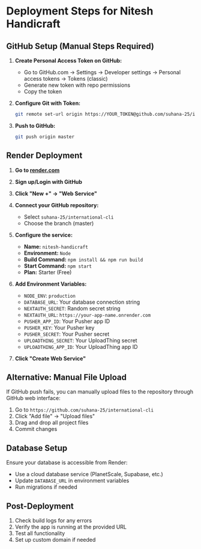 # Deployment Steps for Nitesh Handicraft

## GitHub Setup (Manual Steps Required)

1. **Create Personal Access Token on GitHub:**
   - Go to GitHub.com → Settings → Developer settings → Personal access tokens → Tokens (classic)
   - Generate new token with repo permissions
   - Copy the token

2. **Configure Git with Token:**
   ```bash
   git remote set-url origin https://YOUR_TOKEN@github.com/suhana-25/international-cli.git
   ```

3. **Push to GitHub:**
   ```bash
   git push origin master
   ```

## Render Deployment

1. **Go to [render.com](https://render.com)**
2. **Sign up/Login with GitHub**
3. **Click "New +" → "Web Service"**
4. **Connect your GitHub repository:**
   - Select `suhana-25/international-cli`
   - Choose the branch (master)

5. **Configure the service:**
   - **Name:** `nitesh-handicraft`
   - **Environment:** `Node`
   - **Build Command:** `npm install && npm run build`
   - **Start Command:** `npm start`
   - **Plan:** Starter (Free)

6. **Add Environment Variables:**
   - `NODE_ENV`: `production`
   - `DATABASE_URL`: Your database connection string
   - `NEXTAUTH_SECRET`: Random secret string
   - `NEXTAUTH_URL`: `https://your-app-name.onrender.com`
   - `PUSHER_APP_ID`: Your Pusher app ID
   - `PUSHER_KEY`: Your Pusher key
   - `PUSHER_SECRET`: Your Pusher secret
   - `UPLOADTHING_SECRET`: Your UploadThing secret
   - `UPLOADTHING_APP_ID`: Your UploadThing app ID

7. **Click "Create Web Service"**

## Alternative: Manual File Upload

If GitHub push fails, you can manually upload files to the repository through GitHub web interface:

1. Go to `https://github.com/suhana-25/international-cli`
2. Click "Add file" → "Upload files"
3. Drag and drop all project files
4. Commit changes

## Database Setup

Ensure your database is accessible from Render:
- Use a cloud database service (PlanetScale, Supabase, etc.)
- Update `DATABASE_URL` in environment variables
- Run migrations if needed

## Post-Deployment

1. Check build logs for any errors
2. Verify the app is running at the provided URL
3. Test all functionality
4. Set up custom domain if needed
